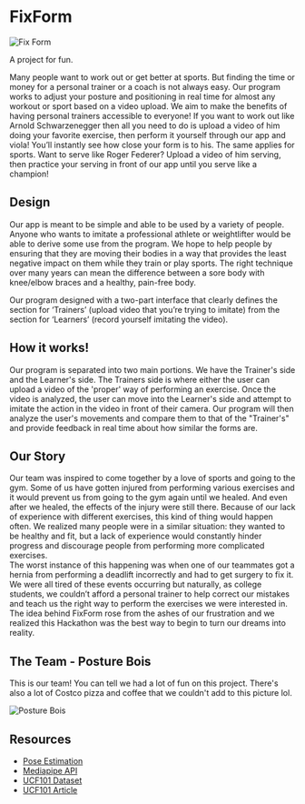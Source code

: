 # FixForm

![Fix Form](https://github.com/smuktevi/posture_bois/blob/main/FixFormLogo.png)

A project for fun.

Many people want to work out or get better at sports. But finding the time or money for a personal trainer or a coach is not always easy. Our program works to adjust your posture and positioning in real time for almost any workout or sport based on a video upload. We aim to make the benefits of having personal trainers accessible to everyone!
If you want to work out like Arnold Schwarzenegger then all you need to do is upload a video of him doing your favorite exercise, then perform it yourself through our app and viola! You’ll instantly see how close your form is to his. The same applies for sports. Want to serve like Roger Federer? Upload a video of him serving, then practice your serving in front of our app until you serve like a champion!

## Design

Our app is meant to be simple and able to be used by a variety of people. Anyone who wants to imitate a professional athlete or weightlifter would be able to derive some use from the program. We hope to help people by ensuring that they are moving their bodies in a way that provides the least negative impact on them while they train or play sports. The right technique over many years can mean the difference between a sore body with knee/elbow braces and a healthy, pain-free body.

Our program designed with a two-part interface that clearly defines the section for ‘Trainers’ (upload video that you’re trying to imitate) from the section for ‘Learners’ (record yourself imitating the video).

## How it works!

Our program is separated into two main portions. We have the Trainer's side and the Learner's side. The Trainers side is where either the user can upload a video of the 'proper' way of performing an exercise. Once the video is analyzed, the user can move into the Learner's side and attempt to imitate the action in the video in front of their camera. Our program will then analyze the user's movements and compare them to that of the "Trainer's" and provide feedback in real time about how similar the forms are. 

## Our Story

Our team was inspired to come together by a love of sports and going to the gym. Some of us have gotten injured from performing various exercises and it would prevent us from going to the gym again until we healed. And even after we healed, the effects of the injury were still there. Because of our lack of experience with different exercises, this kind of thing would happen often. We realized many people were in a similar situation: they wanted to be healthy and fit, but a lack of experience would constantly hinder progress and discourage people from performing more complicated exercises.  
The worst instance of this happening was when one of our teammates got a hernia from performing a deadlift incorrectly and had to get surgery to fix it. We were all tired of these events occurring but naturally, as college students, we couldn’t afford a personal trainer to help correct our mistakes and teach us the right way to perform the exercises we were interested in. The idea behind FixForm rose from the ashes of our frustration and we realized this Hackathon was the best way to begin to turn our dreams into reality. 

## The Team - Posture Bois

This is our team! You can tell we had a lot of fun on this project. There's also a lot of Costco pizza and coffee that we couldn't add to this picture lol.

![Posture Bois](https://github.com/smuktevi/posture_bois/blob/main/MicrosoftTeams-image%20(2).png)

## Resources

* [Pose Estimation](https://github.com/tucan9389/PoseEstimation-CoreML)
* [Mediapipe API](https://google.github.io/mediapipe/solutions/pose)
* [UCF101 Dataset](https://www.kaggle.com/lifailifai/ucf101)
* [UCF101 Article](https://analyticsindiamag.com/how-to-use-ucf101-the-largest-dataset-of-human-actions/)
